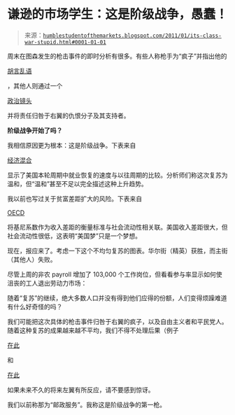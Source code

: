 <!--yml

类别：未分类

日期：2024-05-18 04:27:25

-->

# 谦逊的市场学生：这是阶级战争，愚蠢！

> 来源：[`humblestudentofthemarkets.blogspot.com/2011/01/its-class-war-stupid.html#0001-01-01`](https://humblestudentofthemarkets.blogspot.com/2011/01/its-class-war-stupid.html#0001-01-01)

周末在图森发生的枪击事件的即时分析有很多。有些人称枪手为“疯子”并指出他的

[胡言乱语](http://www.nytimes.com/2011/01/09/us/politics/09giffords.html)

，其他人则通过一个

[政治镜头](http://www.ritholtz.com/blog/2011/01/take-aim/)

并将责任归咎于右翼的仇恨分子及其支持者。

**阶级战争开始了吗？**

我相信原因更为根本：这是阶级战争。下表来自

[经济混合](http://economix.blogs.nytimes.com/2011/01/07/comparing-recoveries-job-changes-2/)

显示了美国本轮周期中就业恢复的速度与以往周期的比较。分析师们称这次复苏为温和，但“温和”甚至不足以完全描述这种上升趋势。

我以前也写过关于贫富差距扩大的风险。下表来自

[OECD](http://www.economist.com/world/britain/displaystory.cfm?story_id=12480828)

将基尼系数作为收入差距的衡量标准与社会流动性相关联。美国收入差距很大，但社会流动性很低，这表明“美国梦”只是一个梦想。

现在，报应来了。考虑一下这个不均匀复苏的图表。华尔街（精英）获胜，而主街（其他人）失败。

尽管上周的非农 payroll 增加了 103,000 个工作岗位，但看看参与率显示如何使沮丧的工人退出劳动力市场：

随着“复苏”的继续，绝大多数人口并没有得到他们应得的份额，人们变得烦躁难道有什么好奇怪的吗？

我们可能把这次具体的枪击事件归咎于右翼的疯子，以及自由主义者和平民党人。随着这种复苏的成果越来越不平均，我们不得不处理后果（例子

[在此](http://www.chicagobreakingnews.com/2011/01/laid-off-gary-firefighter-panhandles-on-street.html)

和

[在此](http://www.nytimes.com/2010/12/23/business/23prichard.html)

如果未来不久的将来左翼有所反应，请不要感到惊讶。

我们以前称那为“邮政服务”。我称这是阶级战争的第一枪。
